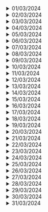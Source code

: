 <details>
<summary>01/03/2024</summary>

| Nombre               | Lo que hice hoy | Lo que hice ayer | Inconvenientes |
|----------------------|------------------|-------------------|----------------|
| Julian Mendoza       |                  |                   |                |
| Alejandro Londoño    |                  |                   |                |
| Alejandro Castro     |                  |                   |                |
| Santiago Valencia    |Revisé los requisitos de la<br>historia de usuario del<br>login frontend|                   | Ninguno |
| Juan Sebastian Diaz  |                  |                   |                |

</details>

<details>
<summary>02/03/2024</summary>

| Nombre               | Lo que hice hoy | Lo que hice ayer | Inconvenientes |
|----------------------|------------------|-------------------|----------------|
| Julian Mendoza       |                  |                   |                |
| Alejandro Londoño    |                  |                   |                |
| Alejandro Castro     |                  |                   |                |
| Santiago Valencia    | Nada | Revisé los requisitos de la<br>historia de usuario del<br>login frontend | Ninguno |
| Juan Sebastian Diaz  |                  |                   |                |

</details>

<details>
<summary>03/03/2024</summary>

| Nombre               | Lo que hice hoy | Lo que hice ayer | Inconvenientes |
|----------------------|------------------|-------------------|----------------|
| Julian Mendoza       |                  |                   |                |
| Alejandro Londoño    |                  |                   |                |
| Alejandro Castro     |                  |                   |                |
| Santiago Valencia    | Nada | Nada | Ninguno |
| Juan Sebastian Diaz  |                  |                   |                |

</details>

<details>
<summary>04/03/2024</summary>

| Nombre               | Lo que hice hoy | Lo que hice ayer | Inconvenientes |
|----------------------|------------------|-------------------|----------------|
| Julian Mendoza       |                  |                   |                |
| Alejandro Londoño    |                  |                   |                |
| Alejandro Castro     |                  |                   |                |
| Santiago Valencia    | Nada | Nada | Ninguno |
| Juan Sebastian Diaz  |                  |                   |                |

</details>

<details>
<summary>05/03/2024</summary>

| Nombre               | Lo que hice hoy | Lo que hice ayer | Inconvenientes |
|----------------------|------------------|-------------------|----------------|
| Julian Mendoza       |                  |                   |                |
| Alejandro Londoño    |                  |                   |                |
| Alejandro Castro     |                  |                   |                |
| Santiago Valencia    | Nada | Nada | Ninguno |
| Juan Sebastian Diaz  |                  |                   |                |

</details>

<details>
<summary>06/03/2024</summary>

| Nombre               | Lo que hice hoy | Lo que hice ayer | Inconvenientes |
|----------------------|------------------|-------------------|----------------|
| Julian Mendoza       |                  |                   |                |
| Alejandro Londoño    |                  |                   |                |
| Alejandro Castro     |                  |                   |                |
| Santiago Valencia    | Se realizó la estructura en html<br>del login | Nada | Ninguno |
| Juan Sebastian Diaz  |                  |                   |                |

</details>

<details>
<summary>07/03/2024</summary>

| Nombre               | Lo que hice hoy | Lo que hice ayer | Inconvenientes |
|----------------------|------------------|-------------------|----------------|
| Julian Mendoza       |                  |                   |                |
| Alejandro Londoño    |                  |                   |                |
| Alejandro Castro     |                  |                   |                |
| Santiago Valencia    | Nada | Se realizó la estructura en html<br>del login | Ninguno |
| Juan Sebastian Diaz  |                  |                   |                |

</details>

<details>
<summary>08/03/2024</summary>

| Nombre               | Lo que hice hoy | Lo que hice ayer | Inconvenientes |
|----------------------|------------------|-------------------|----------------|
| Julian Mendoza       |                  |                   |                |
| Alejandro Londoño    |                  |                   |                |
| Alejandro Castro     |                  |                   |                |
| Santiago Valencia    | Se comenzó a aplicar estilos con Tailwind<br>al html del login | Nada | Ninguno |
| Juan Sebastian Diaz  |                  |                   |                |

</details>

<details>
<summary>09/03/2024</summary>

| Nombre               | Lo que hice hoy | Lo que hice ayer | Inconvenientes |
|----------------------|------------------|-------------------|----------------|
| Julian Mendoza       |                  |                   |                |
| Alejandro Londoño    |                  |                   |                |
| Alejandro Castro     |                  |                   |                |
| Santiago Valencia    | Se continuó con la implementación del<br>frontend del login | Se comenzó a aplicar estilos con Tailwind<br>al html del login | Problemas con las medidas de la pantalla |
| Juan Sebastian Diaz  |                  |                   |                |

</details>

<details>
<summary>10/03/2024</summary>

| Nombre               | Lo que hice hoy | Lo que hice ayer | Inconvenientes |
|----------------------|------------------|-------------------|----------------|
| Julian Mendoza       |                  |                   |                |
| Alejandro Londoño    |                  |                   |                |
| Alejandro Castro     |                  |                   |                |
| Santiago Valencia    | Nada | Se continuó con la implementación del<br>frontend del login | Ninguno |
| Juan Sebastian Diaz  |                  |                   |                |

</details>

<details>
<summary>11/03/2024</summary>

| Nombre               | Lo que hice hoy | Lo que hice ayer | Inconvenientes |
|----------------------|------------------|-------------------|----------------|
| Julian Mendoza       |                  |                   |                |
| Alejandro Londoño    |                  |                   |                |
| Alejandro Castro     |                  |                   |                |
| Santiago Valencia    | Nada | Nada | Ninguno |
| Juan Sebastian Diaz  |                  |                   |                |

</details>

<details>
<summary>12/03/2024</summary>

| Nombre               | Lo que hice hoy | Lo que hice ayer | Inconvenientes |
|----------------------|------------------|-------------------|----------------|
| Julian Mendoza       |                  |                   |                |
| Alejandro Londoño    |                  |                   |                |
| Alejandro Castro     |                  |                   |                |
| Santiago Valencia    | Nada | Nada | Ninguno |
| Juan Sebastian Diaz  |                  |                   |                |

</details>

<details>
<summary>13/03/2024</summary>

| Nombre               | Lo que hice hoy | Lo que hice ayer | Inconvenientes |
|----------------------|------------------|-------------------|----------------|
| Julian Mendoza       |                  |                   |                |
| Alejandro Londoño    |                  |                   |                |
| Alejandro Castro     |                  |                   |                |
| Santiago Valencia    | Se culminó con la implementación del login<br>sin modularizar | Nada | Ninguno |
| Juan Sebastian Diaz  |                  |                   |                |

</details>

<details>
<summary>14/03/2024</summary>

| Nombre               | Lo que hice hoy | Lo que hice ayer | Inconvenientes |
|----------------------|------------------|-------------------|----------------|
| Julian Mendoza       |                  |                   |                |
| Alejandro Londoño    |                  |                   |                |
| Alejandro Castro     |                  |                   |                |
| Santiago Valencia    | Nada | Se culminó con la implementación del login<br>sin modularizar | Ninguno |
| Juan Sebastian Diaz  |                  |                   |                |

</details>

<details>
<summary>15/03/2024</summary>

| Nombre               | Lo que hice hoy | Lo que hice ayer | Inconvenientes |
|----------------------|------------------|-------------------|----------------|
| Julian Mendoza       |                  |                   |                |
| Alejandro Londoño    |                  |                   |                |
| Alejandro Castro     |                  |                   |                |
| Santiago Valencia    | Se comenzó a diseñar la interfaz de detalles de la<br>solicitud donde irá la barra de progreso | Nada | Ninguno |
| Juan Sebastian Diaz  |                  |                   |                |

</details>

<details>
<summary>16/03/2024</summary>

| Nombre               | Lo que hice hoy | Lo que hice ayer | Inconvenientes |
|----------------------|------------------|-------------------|----------------|
| Julian Mendoza       |                  |                   |                |
| Alejandro Londoño    |                  |                   |                |
| Alejandro Castro     |                  |                   |                |
| Santiago Valencia    | Nada | Se comenzó a diseñar la interfaz de detalles de la<br>solicitud donde irá la barra de progreso | Ninguno |
| Juan Sebastian Diaz  |                  |                   |                |

</details>

<details>
<summary>17/03/2024</summary>

| Nombre               | Lo que hice hoy | Lo que hice ayer | Inconvenientes |
|----------------------|------------------|-------------------|----------------|
| Julian Mendoza       |                  |                   |                |
| Alejandro Londoño    |                  |                   |                |
| Alejandro Castro     |                  |                   |                |
| Santiago Valencia    | Se comenzaron a aplicar estilos con Tailwind a la<br>interfaz de detalles de la solicitud | Nada | Ninguno |
| Juan Sebastian Diaz  |                  |                   |                |

</details>

<details>
<summary>18/03/2024</summary>

| Nombre               | Lo que hice hoy | Lo que hice ayer | Inconvenientes |
|----------------------|------------------|-------------------|----------------|
| Julian Mendoza       |                  |                   |                |
| Alejandro Londoño    |                  |                   |                |
| Alejandro Castro     |                  |                   |                |
| Santiago Valencia    | Nada | Se comenzaron a aplicar estilos con Tailwind a la<br>interfaz de detalles de la solicitud | Ninguno |
| Juan Sebastian Diaz  |                  |                   |                |

</details>

<details>
<summary>19/03/2024</summary>

| Nombre               | Lo que hice hoy | Lo que hice ayer | Inconvenientes |
|----------------------|------------------|-------------------|----------------|
| Julian Mendoza       |                  |                   |                |
| Alejandro Londoño    |                  |                   |                |
| Alejandro Castro     |                  |                   |                |
| Santiago Valencia    | Nada | Nada | Ninguno |
| Juan Sebastian Diaz  |                  |                   |                |

</details>

<details>
<summary>20/03/2024</summary>

| Nombre               | Lo que hice hoy | Lo que hice ayer | Inconvenientes |
|----------------------|------------------|-------------------|----------------|
| Julian Mendoza       |                  |                   |                |
| Alejandro Londoño    |                  |                   |                |
| Alejandro Castro     |                  |                   |                |
| Santiago Valencia    | Se modulariza el frontend del login y se corrigen<br>algunas cosas del diseño | Nada | No se reconocía la etiqueta static |
| Juan Sebastian Diaz  |                  |                   |                |

</details>

<details>
<summary>21/03/2024</summary>

| Nombre               | Lo que hice hoy | Lo que hice ayer | Inconvenientes |
|----------------------|------------------|-------------------|----------------|
| Julian Mendoza       |                  |                   |                |
| Alejandro Londoño    |                  |                   |                |
| Alejandro Castro     |                  |                   |                |
| Santiago Valencia    | Se culmina con el diseño de la interfaz de detalles<br>de la solicitud | Se modulariza el frontend del login y se corrigen<br>algunas cosas del diseño | Ninguno |
| Juan Sebastian Diaz  |                  |                   |                |

</details>

<details>
<summary>22/03/2024</summary>

| Nombre               | Lo que hice hoy | Lo que hice ayer | Inconvenientes |
|----------------------|------------------|-------------------|----------------|
| Julian Mendoza       |                  |                   |                |
| Alejandro Londoño    |                  |                   |                |
| Alejandro Castro     |                  |                   |                |
| Santiago Valencia    | Se comienza a implementar el frontend de la barra<br>de progreso | Se culmina con el diseño de la interfaz de detalles<br>de la solicitud | Ninguno |
| Juan Sebastian Diaz  |                  |                   |                |

</details>

<details>
<summary>23/03/2024</summary>

| Nombre               | Lo que hice hoy | Lo que hice ayer | Inconvenientes |
|----------------------|------------------|-------------------|----------------|
| Julian Mendoza       |                  |                   |                |
| Alejandro Londoño    |                  |                   |                |
| Alejandro Castro     |                  |                   |                |
| Santiago Valencia    | Nada | Se comienza a implementar el frontend de la barra<br>de progreso | Ninguno |
| Juan Sebastian Diaz  |                  |                   |                |

</details>

<details>
<summary>24/03/2024</summary>

| Nombre               | Lo que hice hoy | Lo que hice ayer | Inconvenientes |
|----------------------|------------------|-------------------|----------------|
| Julian Mendoza       |                  |                   |                |
| Alejandro Londoño    |                  |                   |                |
| Alejandro Castro     |                  |                   |                |
| Santiago Valencia    | Se culmina con la implementación del frontend de la barra<br>de progreso, sin actualización automática | Nada | Ninguno |
| Juan Sebastian Diaz  |                  |                   |                |

</details>

<details>
<summary>25/03/2024</summary>

| Nombre               | Lo que hice hoy | Lo que hice ayer | Inconvenientes |
|----------------------|------------------|-------------------|----------------|
| Julian Mendoza       |                  |                   |                |
| Alejandro Londoño    |                  |                   |                |
| Alejandro Castro     |                  |                   |                |
| Santiago Valencia    | Se implementa la lógica para que la barra se actualice<br>automáticamente | Se culmina con la implementación del frontend de la barra<br>de progreso, sin actualización automática | Hubo algunos bugs al actualizar el estado<br>de la barra |
| Juan Sebastian Diaz  |                  |                   |                |

</details>

<details>
<summary>26/03/2024</summary>

| Nombre               | Lo que hice hoy | Lo que hice ayer | Inconvenientes |
|----------------------|------------------|-------------------|----------------|
| Julian Mendoza       |                  |                   |                |
| Alejandro Londoño    |                  |                   |                |
| Alejandro Castro     |                  |                   |                |
| Santiago Valencia    | Nada | Se implementa la lógica para que la barra se actualice<br>automáticamente | Ninguno |
| Juan Sebastian Diaz  |                  |                   |                |

</details>

<details>
<summary>27/03/2024</summary>

| Nombre               | Lo que hice hoy | Lo que hice ayer | Inconvenientes |
|----------------------|------------------|-------------------|----------------|
| Julian Mendoza       |                  |                   |                |
| Alejandro Londoño    |                  |                   |                |
| Alejandro Castro     |                  |                   |                |
| Santiago Valencia    | Se comienza a hacer el diseño del frontend de la<br>bitácora | Nada | Ninguno |
| Juan Sebastian Diaz  |                  |                   |                |

</details>

<details>
<summary>28/03/2024</summary>

| Nombre               | Lo que hice hoy | Lo que hice ayer | Inconvenientes |
|----------------------|------------------|-------------------|----------------|
| Julian Mendoza       |                  |                   |                |
| Alejandro Londoño    |                  |                   |                |
| Alejandro Castro     |                  |                   |                |
| Santiago Valencia    | Nada | Se comienza a hacer el diseño del frontend de la<br>bitácora | Ninguno |
| Juan Sebastian Diaz  |                  |                   |                |

</details>

<details>
<summary>29/03/2024</summary>

| Nombre               | Lo que hice hoy | Lo que hice ayer | Inconvenientes |
|----------------------|------------------|-------------------|----------------|
| Julian Mendoza       |                  |                   |                |
| Alejandro Londoño    |                  |                   |                |
| Alejandro Castro     |                  |                   |                |
| Santiago Valencia    | Nada | Nada | Ninguno |
| Juan Sebastian Diaz  |                  |                   |                |

</details>

<details>
<summary>30/03/2024</summary>

| Nombre               | Lo que hice hoy | Lo que hice ayer | Inconvenientes |
|----------------------|------------------|-------------------|----------------|
| Julian Mendoza       |                  |                   |                |
| Alejandro Londoño    |                  |                   |                |
| Alejandro Castro     |                  |                   |                |
| Santiago Valencia    | Se culmina con la implementación de la bitácora y se<br>terminan de hacer commits de la barra de progreso<br>y de la bitácora | Nada | Algunos bugs al correr el proyecto |
| Juan Sebastian Diaz  |                  |                   |                |

</details>

<details>
<summary>31/03/2024</summary>

| Nombre               | Lo que hice hoy | Lo que hice ayer | Inconvenientes |
|----------------------|------------------|-------------------|----------------|
| Julian Mendoza       |                  |                   |                |
| Alejandro Londoño    |                  |                   |                |
| Alejandro Castro     |                  |                   |                |
| Santiago Valencia    | Nada | Se culmina con la implementación de la bitácora y se<br>terminan de hacer commits de la barra de progreso<br>y de la bitácora | Ninguno |
| Juan Sebastian Diaz  |                  |                   |                |

</details>